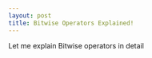 ```yaml
---
layout: post
title: Bitwise Operators Explained!
---
```

Let me explain Bitwise operators in detail
